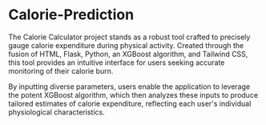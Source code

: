 # Calorie-Prediction

The Calorie Calculator project stands as a robust tool crafted to precisely gauge calorie expenditure during physical activity. Created through the fusion of HTML, Flask, Python, an XGBoost algorithm, and Tailwind CSS, this tool provides an intuitive interface for users seeking accurate monitoring of their calorie burn.

By inputting diverse parameters, users enable the application to leverage the potent XGBoost algorithm, which then analyzes these inputs to produce tailored estimates of calorie expenditure, reflecting each user's individual physiological characteristics.
